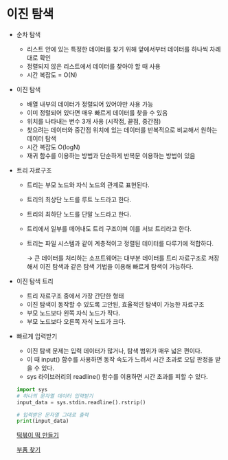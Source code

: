 # 이진 탐색

- 순차 탐색
    - 리스트 안에 있는 특정한 데이터를 찾기 위해 앞에서부터 데이터를 하나씩 차례대로 확인
    - 정렬되지 않은 리스트에서 데이터를 찾아야 할 때 사용
    - 시간 복잡도 = O(N)

- 이진 탐색
    - 배열 내부의 데이터가 정렬되어 있어야만 사용 가능
    - 이미 정렬되어 있다면 매우 빠르게 데이터를 찾을 수 있음
    - 위치를 나타내는 변수 3개 사용 (시작점, 끝점, 중간점)
    - 찾으려는 데이터와 중간점 위치에 있는 데이터를 반복적으로 비교해서 원하는 데이터 탐색
    - 시간 복잡도 O(logN)
    - 재귀 함수를 이용하는 방법과 단순하게 반복문 이용하는 방법이 있음

- 트리 자료구조
    - 트리는 부모 노드와 자식 노드의 관계로 표현된다.
    - 트리의 최상단 노드를 루트 노드라고 한다.
    - 트리의 최하단 노드를 단말 노드라고 한다.
    - 트리에서 일부를 떼어내도 트리 구조이며 이를 서브 트리라고 한다.
    - 트리는 파일 시스템과 같이 계층적이고 정렬된 데이터를 다루기에 적합하다.

        → 큰 데이터를 처리하는 소프트웨어는 대부분 데이터를 트리 자료구조로 저장해서 이진 탐색과 같은 탐색 기법을 이용해 빠르게 탐색이 가능하다.

- 이진 탐색 트리
    - 트리 자료구조 중에서 가장 간단한 형태
    - 이진 탐색이 동작할 수 있도록 고안된, 효율적인 탐색이 가능한 자료구조
    - 부모 노드보다 왼쪽 자식 노드가 작다.
    - 부모 노드보다 오른쪽 자식 노드가 크다.

- 빠르게 입력받기
    - 이진 탐색 문제는 입력 데이터가 많거나, 탐색 범위가 매우 넓은 편이다.
    - 이 때 input() 함수를 사용하면 동작 속도가 느려서 시간 초과로 오답 판정을 받을 수 있다.
    - sys 라이브러리의 readline() 함수를 이용하면 시간 초과를 피할 수 있다.

    ```python
    import sys
    # 하나의 문자열 데이터 입력받기
    input_data = sys.stdin.readline().rstrip()

    # 입력받은 문자열 그대로 출력
    print(input_data)
    ```
    [떡볶이 떡 만들기](/Binarysearch/ricecake/README.md)
    
    [부품 찾기](/Binarysearch/find_partion/README.md)
